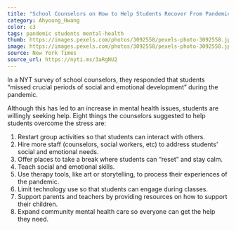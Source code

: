```yaml
---
title: "School Counselors on How to Help Students Recover From Pandemic Stress"
category: Ahyoung_Hwang
color: c3
tags: pandemic students mental-health
thumb: https://images.pexels.com/photos/3092558/pexels-photo-3092558.jpeg?auto=compress&cs=tinysrgb&w=350
image: https://images.pexels.com/photos/3092558/pexels-photo-3092558.jpeg?auto=compress&cs=tinysrgb&w=600
source: New York Times
source_url: https://nyti.ms/3aRgNU2
---
```


In a NYT survey of school counselors, they responded that students “missed crucial periods of social and emotional development” during the pandemic.
<!--more-->

Although this has led to an increase in mental health issues, students are willingly seeking help. Eight things the counselors suggested to help students overcome the stress are:

1. Restart group activities so that students can interact with others.
2. Hire more staff (counselors, social workers, etc) to address students’ social and emotional needs.
3. Offer places to take a break where students can “reset” and stay calm.
4. Teach social and emotional skills.
5. Use therapy tools, like art or storytelling, to process their experiences of the pandemic.
6. Limit technology use so that students can engage during classes.
7. Support parents and teachers by providing resources on how to support their children.
8. Expand community mental health care so everyone can get the help they need. 
